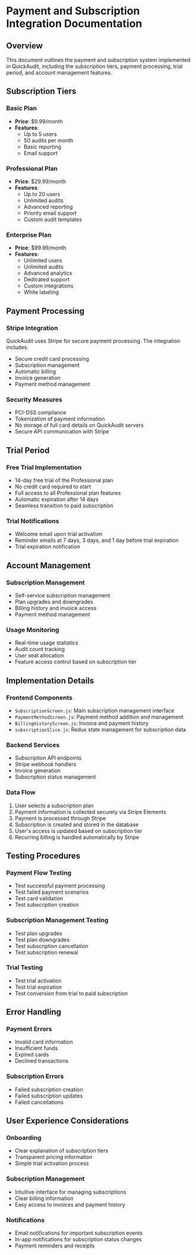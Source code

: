 # Payment and Subscription Integration Documentation

## Overview
This document outlines the payment and subscription system implemented in QuickAudit, including the subscription tiers, payment processing, trial period, and account management features.

## Subscription Tiers

### Basic Plan
- **Price**: $9.99/month
- **Features**:
  - Up to 5 users
  - 50 audits per month
  - Basic reporting
  - Email support

### Professional Plan
- **Price**: $29.99/month
- **Features**:
  - Up to 20 users
  - Unlimited audits
  - Advanced reporting
  - Priority email support
  - Custom audit templates

### Enterprise Plan
- **Price**: $99.99/month
- **Features**:
  - Unlimited users
  - Unlimited audits
  - Advanced analytics
  - Dedicated support
  - Custom integrations
  - White labeling

## Payment Processing

### Stripe Integration
QuickAudit uses Stripe for secure payment processing. The integration includes:

- Secure credit card processing
- Subscription management
- Automatic billing
- Invoice generation
- Payment method management

### Security Measures
- PCI-DSS compliance
- Tokenization of payment information
- No storage of full card details on QuickAudit servers
- Secure API communication with Stripe

## Trial Period

### Free Trial Implementation
- 14-day free trial of the Professional plan
- No credit card required to start
- Full access to all Professional plan features
- Automatic expiration after 14 days
- Seamless transition to paid subscription

### Trial Notifications
- Welcome email upon trial activation
- Reminder emails at 7 days, 3 days, and 1 day before trial expiration
- Trial expiration notification

## Account Management

### Subscription Management
- Self-service subscription management
- Plan upgrades and downgrades
- Billing history and invoice access
- Payment method management

### Usage Monitoring
- Real-time usage statistics
- Audit count tracking
- User seat allocation
- Feature access control based on subscription tier

## Implementation Details

### Frontend Components
- `SubscriptionScreen.js`: Main subscription management interface
- `PaymentMethodScreen.js`: Payment method addition and management
- `BillingHistoryScreen.js`: Invoice and payment history
- `subscriptionSlice.js`: Redux state management for subscription data

### Backend Services
- Subscription API endpoints
- Stripe webhook handlers
- Invoice generation
- Subscription status management

### Data Flow
1. User selects a subscription plan
2. Payment information is collected securely via Stripe Elements
3. Payment is processed through Stripe
4. Subscription is created and stored in the database
5. User's access is updated based on subscription tier
6. Recurring billing is handled automatically by Stripe

## Testing Procedures

### Payment Flow Testing
- Test successful payment processing
- Test failed payment scenarios
- Test card validation
- Test subscription creation

### Subscription Management Testing
- Test plan upgrades
- Test plan downgrades
- Test subscription cancellation
- Test subscription renewal

### Trial Testing
- Test trial activation
- Test trial expiration
- Test conversion from trial to paid subscription

## Error Handling

### Payment Errors
- Invalid card information
- Insufficient funds
- Expired cards
- Declined transactions

### Subscription Errors
- Failed subscription creation
- Failed subscription updates
- Failed cancellations

## User Experience Considerations

### Onboarding
- Clear explanation of subscription tiers
- Transparent pricing information
- Simple trial activation process

### Subscription Management
- Intuitive interface for managing subscriptions
- Clear billing information
- Easy access to invoices and payment history

### Notifications
- Email notifications for important subscription events
- In-app notifications for subscription status changes
- Payment reminders and receipts
